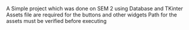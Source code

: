 A Simple project which was done on SEM 2 using Database and TKinter
Assets file are required for the buttons and other widgets
Path for the assets must be verified before executing

